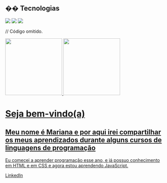 ## �� Tecnologias
<div>
  <img src="https://img.shields.io/badge/HTML-239120?style=for-the-badge&logo=html5&logoColor=white">
  <img src="https://img.shields.io/badge/CSS-239120?&style=for-the-badge&logo=css3&logoColor=white">
  <img src="https://img.shields.io/badge/JavaScript-F7DF1E?style=for-the-badge&logo=javascript&logoColor=black">
</div>

// Código omitido. 
<div>
<a href="https://github.com/Maribarboza">
<img loading="lazy" height="180em" src="https://github-readme-stats.vercel.app/api/top-langs/?username=Maribarboza&layout=compact&langs_count=7&theme=dracula"/>
 <img loading="lazy" height="180em" src="https://github-readme-stats.vercel.app/api?username=Maribarboza&show_icons=true&theme=dracula&include_all_commits=true&count_private=true"/>
 </div>

 <h1>Seja bem-vindo(a)</h1>

<h2>Meu nome é Mariana e por aqui irei compartilhar os meus aprendizados durante alguns cursos de linguagens de programação </h2>

<p>Eu comecei a aprender programação esse ano, e já possuo conhecimento em HTML e em CSS e agora estou aprendendo JavaScript.</p>
<a href="https://br.linkedin.com/in/marianabarboza11 " target="_blank">LinkedIn</a>
